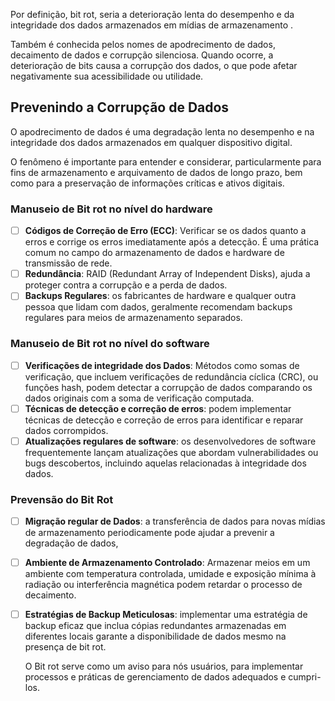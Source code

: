 Por definição, bit rot, seria a deterioração lenta do desempenho e da integridade dos dados armazenados em mídias de armazenamento . 

Também é conhecida pelos nomes de apodrecimento de dados, decaimento de dados e corrupção silenciosa. Quando ocorre, a deterioração de bits causa a corrupção dos dados, o que pode afetar negativamente sua acessibilidade ou utilidade.
## Prevenindo a Corrupção de Dados
O apodrecimento de dados é uma degradação lenta no desempenho e na integridade dos dados armazenados em qualquer dispositivo digital.

O fenômeno é importante para entender e considerar, particularmente para fins de armazenamento e arquivamento de dados de longo prazo, bem como para a preservação de informações críticas e ativos digitais.

### Manuseio de Bit rot no nível do hardware

- [ ] **Códigos de Correção de Erro (ECC)**: Verificar se os dados quanto a erros e corrige os erros imediatamente após a detecção. É uma prática comum no campo do armazenamento de dados e hardware de transmissão de rede.
- [ ] **Redundância**: RAID (Redundant Array of Independent Disks), ajuda a proteger contra a corrupção e a perda de dados.
- [ ] **Backups Regulares**: os fabricantes de hardware e qualquer outra pessoa que lidam com dados, geralmente recomendam backups regulares para meios de armazenamento separados.

### Manuseio de Bit rot no nível do software

- [ ] **Verificações de integridade dos Dados**: Métodos como somas de verificação, que incluem verificações de redundância cíclica (CRC), ou funções hash, podem detectar a corrupção de dados comparando os dados originais com a soma de verificação computada.
- [ ] **Técnicas de detecção e correção de erros**: podem implementar técnicas de detecção e correção de erros para identificar e reparar dados corrompidos.
- [ ] **Atualizações regulares de software**: os desenvolvedores de software frequentemente lançam atualizações que abordam vulnerabilidades ou bugs descobertos, incluindo aquelas relacionadas à integridade dos dados.

### Prevensão do Bit Rot

- [ ] **Migração regular de Dados**: a transferência de dados para novas mídias de armazenamento periodicamente pode ajudar a prevenir a degradação de dados,
- [ ] **Ambiente de Armazenamento Controlado**: Armazenar meios em um ambiente com temperatura controlada, umidade e exposição mínima à radiação ou interferência magnética podem retardar o processo de decaimento.
- [ ] **Estratégias de Backup Meticulosas**: implementar uma estratégia de backup eficaz que inclua cópias redundantes armazenadas em diferentes locais garante a disponibilidade de dados mesmo na presença de bit rot.

  O Bit rot serve como um aviso para nós usuários, para implementar processos e práticas de gerenciamento de dados adequados e cumpri-los.
